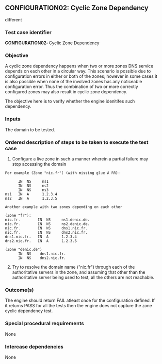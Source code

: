 ## CONFIGURATION02: Cyclic Zone Dependency
different

### Test case identifier

**CONFIGURATION02:** Cyclic Zone Dependency

### Objective 
A cyclic zone dependency happens when two or more zones DNS service depends on
each other in a circular way. This scenario is possible due to configuration
errors in either or both of the zones; however in some cases it is also possible
when none of the involved zones has any noticeable configuration error. Thus the
combination of two or more correctly configured zones may also result in cyclic
zone dependency.

The objective here is to verify whether the engine idenitifes such dependency.


### Inputs

The domain to be tested.

### Ordered description of steps to be taken to execute the test case

1. Configure a live zone in such a manner wherein a partial failure may stop
accessing the domain

```
For example (Zone "nic.fr") (with missing glue A RR): 

      IN  NS     ns1
      IN  NS     ns2
      IN  NS     ns3
ns1   IN  A      1.2.3.4
ns2   IN  A      1.2.3.5
```
```
Another example with two zones depending on each other

(Zone "fr"):
nic.fr.        IN  NS     ns1.denic.de.
nic.fr.        IN  NS     ns2.denic.de.
nic.fr.        IN  NS     dns1.nic.fr.
nic.fr.        IN  NS     dns2.nic.fr.
dns1.nic.fr.   IN  A      1.2.3.4
dns2.nic.fr.   IN  A      1.2.3.5

(Zone "denic.de")
      IN  NS    dns1.nic.fr.
      IN  NS    dns2.nic.fr.
```
2. Try to resolve the domain name ("nic.fr") through each of the authoritative servers in
the zone, and assuming that other than the authoritative server being used to
test, all the others are not reachable.

### Outcome(s)

The engine should return FAIL atleast once for the configuration defined. If it
returns PASS for all the tests then the engine does not capture the zone cyclic
dependency test.

### Special procedural requirements	

None

### Intercase dependencies

None
